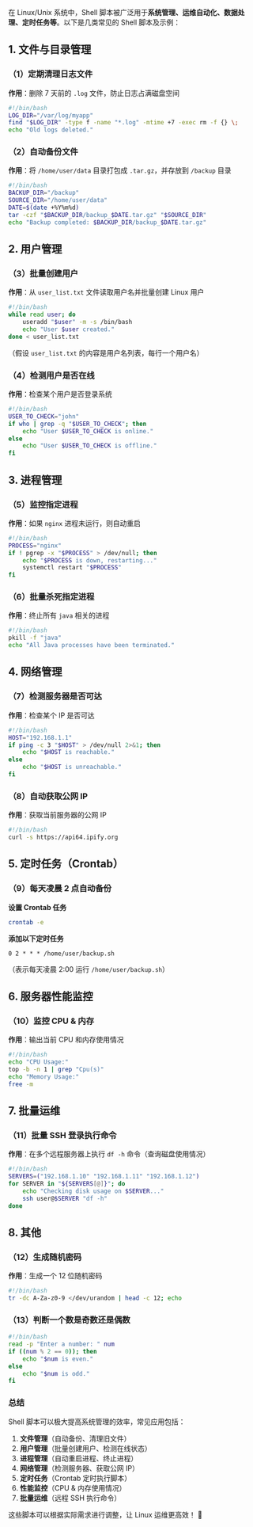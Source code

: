 在 Linux/Unix 系统中，Shell 脚本被广泛用于**系统管理、运维自动化、数据处理、定时任务等**。以下是几类常见的 Shell 脚本及示例：  



## **1. 文件与目录管理**
### **（1）定期清理日志文件**
**作用**：删除 7 天前的 `.log` 文件，防止日志占满磁盘空间  
```sh
#!/bin/bash
LOG_DIR="/var/log/myapp"
find "$LOG_DIR" -type f -name "*.log" -mtime +7 -exec rm -f {} \;
echo "Old logs deleted."
```

### **（2）自动备份文件**
**作用**：将 `/home/user/data` 目录打包成 `.tar.gz`，并存放到 `/backup` 目录  
```sh
#!/bin/bash
BACKUP_DIR="/backup"
SOURCE_DIR="/home/user/data"
DATE=$(date +%Y%m%d)
tar -czf "$BACKUP_DIR/backup_$DATE.tar.gz" "$SOURCE_DIR"
echo "Backup completed: $BACKUP_DIR/backup_$DATE.tar.gz"
```



## **2. 用户管理**
### **（3）批量创建用户**
**作用**：从 `user_list.txt` 文件读取用户名并批量创建 Linux 用户  
```sh
#!/bin/bash
while read user; do
    useradd "$user" -m -s /bin/bash
    echo "User $user created."
done < user_list.txt
```
（假设 `user_list.txt` 的内容是用户名列表，每行一个用户名）

### **（4）检测用户是否在线**
**作用**：检查某个用户是否登录系统  
```sh
#!/bin/bash
USER_TO_CHECK="john"
if who | grep -q "$USER_TO_CHECK"; then
    echo "User $USER_TO_CHECK is online."
else
    echo "User $USER_TO_CHECK is offline."
fi
```



## **3. 进程管理**
### **（5）监控指定进程**
**作用**：如果 `nginx` 进程未运行，则自动重启  
```sh
#!/bin/bash
PROCESS="nginx"
if ! pgrep -x "$PROCESS" > /dev/null; then
    echo "$PROCESS is down, restarting..."
    systemctl restart "$PROCESS"
fi
```

### **（6）批量杀死指定进程**
**作用**：终止所有 `java` 相关的进程  
```sh
#!/bin/bash
pkill -f "java"
echo "All Java processes have been terminated."
```



## **4. 网络管理**
### **（7）检测服务器是否可达**
**作用**：检查某个 IP 是否可达  
```sh
#!/bin/bash
HOST="192.168.1.1"
if ping -c 3 "$HOST" > /dev/null 2>&1; then
    echo "$HOST is reachable."
else
    echo "$HOST is unreachable."
fi
```

### **（8）自动获取公网 IP**
**作用**：获取当前服务器的公网 IP  
```sh
#!/bin/bash
curl -s https://api64.ipify.org
```



## **5. 定时任务（Crontab）**
### **（9）每天凌晨 2 点自动备份**
**设置 Crontab 任务**
```sh
crontab -e
```
**添加以下定时任务**
```
0 2 * * * /home/user/backup.sh
```
（表示每天凌晨 2:00 运行 `/home/user/backup.sh`）


## **6. 服务器性能监控**
### **（10）监控 CPU & 内存**
**作用**：输出当前 CPU 和内存使用情况  
```sh
#!/bin/bash
echo "CPU Usage:"
top -b -n 1 | grep "Cpu(s)"
echo "Memory Usage:"
free -m
```



## **7. 批量运维**
### **（11）批量 SSH 登录执行命令**
**作用**：在多个远程服务器上执行 `df -h` 命令（查询磁盘使用情况）  
```sh
#!/bin/bash
SERVERS=("192.168.1.10" "192.168.1.11" "192.168.1.12")
for SERVER in "${SERVERS[@]}"; do
    echo "Checking disk usage on $SERVER..."
    ssh user@$SERVER "df -h"
done
```


## **8. 其他**
### **（12）生成随机密码**
**作用**：生成一个 12 位随机密码  
```sh
#!/bin/bash
tr -dc A-Za-z0-9 </dev/urandom | head -c 12; echo
```

### **（13）判断一个数是奇数还是偶数**
```sh
#!/bin/bash
read -p "Enter a number: " num
if ((num % 2 == 0)); then
    echo "$num is even."
else
    echo "$num is odd."
fi
```

### **总结**
Shell 脚本可以极大提高系统管理的效率，常见应用包括：
1. **文件管理**（自动备份、清理旧文件）
2. **用户管理**（批量创建用户、检测在线状态）
3. **进程管理**（自动重启进程、终止进程）
4. **网络管理**（检测服务器、获取公网 IP）
5. **定时任务**（Crontab 定时执行脚本）
6. **性能监控**（CPU & 内存使用情况）
7. **批量运维**（远程 SSH 执行命令）

这些脚本可以根据实际需求进行调整，让 Linux 运维更高效！ 🚀
